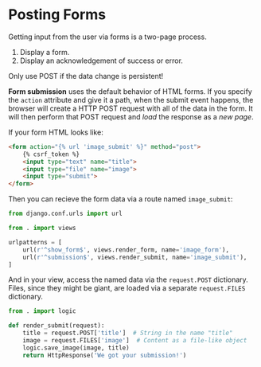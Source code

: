 # Posting Forms

Getting input from the user via forms is a two-page process.

1. Display a form.
1. Display an acknowledgement of success or error.

Only use POST if the data change is persistent!

**Form submission** uses the default behavior of HTML forms.
If you specify the `action` attribute and give it a path, when the submit event happens, the browser will create a HTTP POST request with all of the data in the form.
It will then perform that POST request and _load_ the response as a _new page_.

If your form HTML looks like:

```html
<form action="{% url 'image_submit' %}" method="post">
    {% csrf_token %}
    <input type="text" name="title">
    <input type="file" name="image">
    <input type="submit">
</form>
```

Then you can recieve the form data via a route named `image_submit`:

```py
from django.conf.urls import url

from . import views

urlpatterns = [
    url(r'^show_form$', views.render_form, name='image_form'),
    url(r'^submission$', views.render_submit, name='image_submit'),
]
```

And in your view, access the named data via the `request.POST` dictionary.
Files, since they might be giant, are loaded via a separate `request.FILES` dictionary.

```py
from . import logic

def render_submit(request):
    title = request.POST['title']  # String in the name "title"
    image = request.FILES['image']  # Content as a file-like object
    logic.save_image(image, title)
    return HttpResponse('We got your submission!')
```
